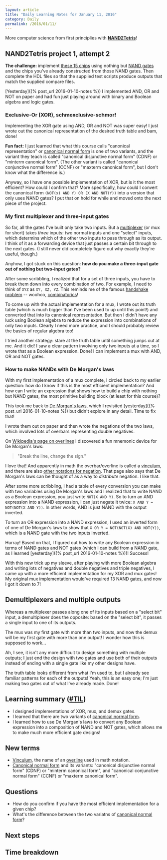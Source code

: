 ```yaml
---
layout: article
title: "Daily Learning Notes for January 11, 2016"
category: Daily
permalink: /2016/01/11/
---
```


More computer science from first principlies with [**NAND2Tetris**](http://nand2tetris.org/)!

## NAND2Tetris project 1, attempt 2

**The challenge:** implement [these 15 chips](http://nand2tetris.org/01.php) using nothing but [NAND gates](https://en.wikipedia.org/wiki/NAND_gate) and the chips you've already constructed from those NAND gates. Then complete the HDL files so that the supplied test scripts produce outputs that match the supplied compare files.

[Yesterday]({% post_url 2016-01-10-notes %}) I implemented AND, OR and NOT on paper and had fun just playing around with binary and Boolean algebra and logic gates.

### Exclusive-Or (XOR), schmexclusive-schmor!

Implementing the XOR gate using AND, OR and NOT was super easy! I just wrote out the canonical representation of the desired truth table and bam, done!

**Fun fact:** I just learned that what this course calls "canonical representation" or [canonical normal form](https://en.wikipedia.org/wiki/Canonical_normal_form) is one of two variants, and the variant they teach is called "canonical disjunctive normal form" (CDNF) or "minterm canonical form". (The other variant is called "canonical conjunctive normal form" (CCNF) or "maxterm canonical form", but I don't know what the difference is.)

Anyway, so I have one possible implementation of XOR, but is it the most efficient? How could I confirm that? More specifically, how could I convert the canonical form `(NOT(x) AND Y) OR (X AND NOT(Y))` into a version that only uses NAND gates? I put that on hold for while and moved onto the next piece of the project.

### My first multiplexer and three-input gates

So far, all the gates I've built only take two inputs. But a [multiplexer](https://en.wikipedia.org/wiki/Multiplexer) (or mux for short) takes *three* inputs: two normal inputs and one "select" inputs, which determins which of the other two inputs to pass through as its output. I think of it as a forwarding device that just passes a certain bit through to the next gates. (I still never did completely figure out why exactly they're useful, though.)

Anyhow, I got stuck on this question: **how do you make a three-input gate out of nothing but two-input gates?**

After some scribbling, I realized that for a set of three inputs, you have to break them down into every combination of two. For example, I need to think of `XYZ` as `XY, XZ, YZ`. This reminds me of the famous [handshake problem](http://mathworld.wolfram.com/HandshakeProblem.html) -- woohoo, [combinatorics](https://en.wikipedia.org/wiki/Combinatorics)!

To come up with the actual implementation for a mux, I wrote out its truth table (which is much bigger than I've been used to up until this point!) and converted that into its canonical representation. But then I didn't have any luck using Boolean algebra to reduce the expression into combinations of only two inputs. Clearly I need more practice, and I should probably review the basics of regular algebra too!

I tried another strategy: stare at the truth table until something jumps out at me. And it did! I saw a clear pattern involving only two inputs at a time, so I wrote that as a Boolean expression. Done! I can implement a mux with AND, OR and NOT gates.

### How to make NANDs with De Morgan's laws

With my first implementation of a mux complete, I circled back to my earlier question: how do I know if this is the most efficient implementation? And how can I write an expression that shows how to build a chip with nothing but NAND gates, the most primitive building block (at least for this course)?

This took me back to [De Morgan's laws](https://en.wikipedia.org/wiki/De_Morgan%27s_laws), which I revisited [yesterday]({% post_url 2016-01-10-notes %}) but didn't explore in any detail. Time to fix that!

I wrote them out on paper and then wrote the negations of the two laws, which involved lots of overbars representing double negatives.

On [Wikipedia's page on overlines](https://en.wikipedia.org/wiki/Overline) I discovered a fun mnemonic device for De Morgan's laws:

> "Break the line, change the sign."

I love that! And apparently in math the overbar/overline is called a [vinculum](https://en.wikipedia.org/wiki/Vinculum_(symbol)), and there are also [other notations for negation](https://en.wikipedia.org/wiki/Negation). That page also says that De Morgan's laws can be thought of as a way to *distribute* negation. I like that.

After some more scribbling, I had a table of every conversion you can make with two variables using De Morgan's laws and I realized that to write NAND as a Boolean expression, you just write `NOT(X AND Y)`. So to turn an AND expression into a NAND expression, I can just negate it twice: `X AND Y = NOT(NOT(X AND Y))`. In other words, AND is just NAND with the output inverted.

To turn an OR expression into a NAND expression, I used an inverted form of one of De Morgan's laws to show that `X OR Y = NOT(NOT(X) AND NOT(Y))`, which is a NAND gate with the two inputs inverted.

Hurray! Based on that, I figured out how to write any Boolean expression in terms of NAND gates and NOT gates (which I can build from a NAND gate, as I learned [yesterday]({% post_url 2016-01-10-notes %}))! Success!

With this new trick up my sleeve, after playing with more Boolean algebra and writing lots of negatives and double negatives and triple negatives, I came up with a more efficient implementation for my XOR and mux gates! My original mux implementation would've required 13 NAND gates, and now I got it down to 7!

## Demultiplexers and multiple outputs

Whereas a multiplexer passes along one of its inputs based on a "select bit" input, a demultiplexer does the opposite: based on the "select bit", it passes a single input to one of its outputs.

The mux was my first gate with more than two inputs, and now the demux will be my first gate with more than one output! I wonder how this is supposed to work...

Ah, I see, it isn't any more difficult to design something with multiple outputs; I just end the design with two gates and use both of their outputs instead of ending with a single gate like my other designs have.

The truth table looks different from what I'm used to, but I already see familiar patterns for each of the outputs! Yeah, this is an easy one; I'm just making two gates out of what I've already made. Done!

## Learning summary ([#TIL](https://www.reddit.com/r/todayilearned/))

- I designed implementations of XOR, mux, and demux gates.
- I learned that there are two variants of [canonical normal form](https://en.wikipedia.org/wiki/Canonical_normal_form).
- I learned how to use De Morgan's laws to convert any Boolean expression into a composition of NAND and NOT gates, which allows me to make much more efficient gate designs!

## New terms
- [Vinculum](https://en.wikipedia.org/wiki/Vinculum_(symbol)), the name of an [overline](https://en.wikipedia.org/wiki/Overline) used in math notation.
- [Canonical normal form](https://en.wikipedia.org/wiki/Canonical_normal_form) and its variants: "canonical disjunctive normal form" (CDNF) or "minterm canonical form", and "canonical conjunctive normal form" (CCNF) or "maxterm canonical form".


## Questions

- How do you confirm if you have the most efficient implementation for a given chip?
- What's the difference between the two variatns of [canonical normal form](https://en.wikipedia.org/wiki/Canonical_normal_form)?

## Next steps


## Time breakdown

